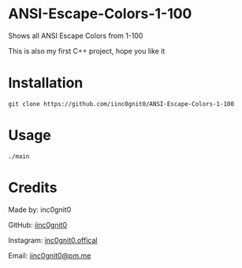 # ANSI-Escape-Colors-1-100

Shows all ANSI Escape Colors from 1-100

This is also my first C++ project, hope you like it

# Installation

`git clone https://github.com/iinc0gnit0/ANSI-Escape-Colors-1-100`

# Usage

`./main`

# Credits

Made by: inc0gnit0

GitHub: [iinc0gnit0](https://github.com/iinc0gnit0)

Instagram: [inc0gnit0.offical](https://instagram.com/inc0gnit0.offical)

Email: iinc0gnit0@pm.me

